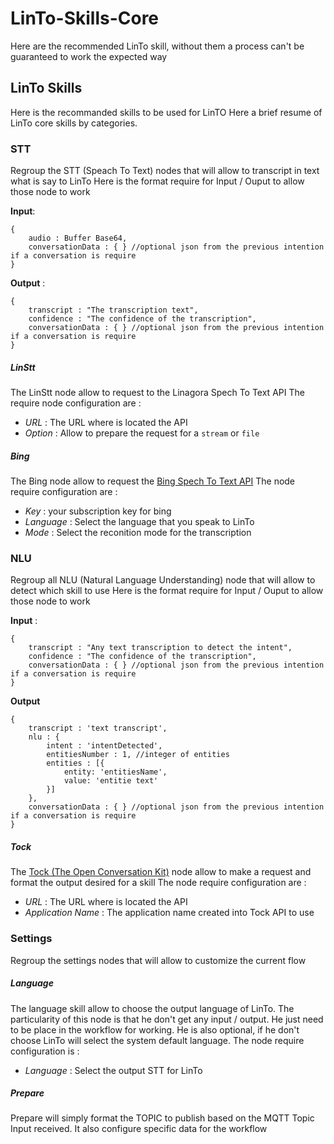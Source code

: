 # LinTo-Skills-Core
Here are the recommended LinTo skill, without them a process can't be guaranteed to work the expected way

## LinTo Skills
Here is the recommanded skills to be used for LinTO
Here a brief resume of LinTo core skills by categories.

### STT
Regroup the STT (Speach To Text) nodes that will allow to transcript in text what is say to LinTo
Here is the format require for Input / Ouput to allow those node to work

**Input**:
```
{
    audio : Buffer Base64,
    conversationData : { } //optional json from the previous intention if a conversation is require
}
```

**Output** :
```
{
    transcript : "The transcription text",
    confidence : "The confidence of the transcription",
    conversationData : { } //optional json from the previous intention if a conversation is require
}
```
##### LinStt
The LinStt node allow to request to the Linagora Spech To Text API
The require node configuration are :
-  _URL_ : The URL where is located the API
-  _Option_ : Allow to prepare the request for a `stream` or `file`

##### Bing
The Bing node allow to request the [Bing Spech To Text API](https://docs.microsoft.com/en-us/azure/cognitive-services/speech/home)
The node require configuration are :
-  _Key_ : your subscription key for bing
-  _Language_ : Select the language that you speak to LinTo
-  _Mode_ : Select the reconition mode for the transcription

### NLU
Regroup all NLU (Natural Language Understanding) node that will allow to detect which skill to use
Here is the format require for Input / Ouput to allow those node to work

**Input** :
```
{
    transcript : "Any text transcription to detect the intent",
    confidence : "The confidence of the transcription",
    conversationData : { } //optional json from the previous intention if a conversation is require
}
```

**Output**
```
{ 
    transcript : 'text transcript',
    nlu : {
        intent : 'intentDetected',
        entitiesNumber : 1, //integer of entities
        entities : [{
            entity: 'entitiesName',
            value: 'entitie text'
        }]
    },
    conversationData : { } //optional json from the previous intention if a conversation is require
}

```

##### Tock
The [Tock (The Open Conversation Kit)](https://voyages-sncf-technologies.github.io/tock/fr/) node allow to make a request and format the output desired for a skill
The node require configuration are :
-  _URL_ : The URL where is located the API
-  _Application Name_ : The application name created into Tock API to use

### Settings
Regroup the settings nodes that will allow to customize the current flow

##### Language
The language skill allow to choose the output language of LinTo. The particularity of this node is that he don't get any input / output. He just need to be place in the workflow for working. He is also optional, if he don't choose LinTo will select the system default language.
The node require configuration is :
-  _Language_ : Select the output STT for LinTo

##### Prepare
Prepare will simply format the TOPIC to publish based on the MQTT Topic Input received.
It also configure specific data for the workflow